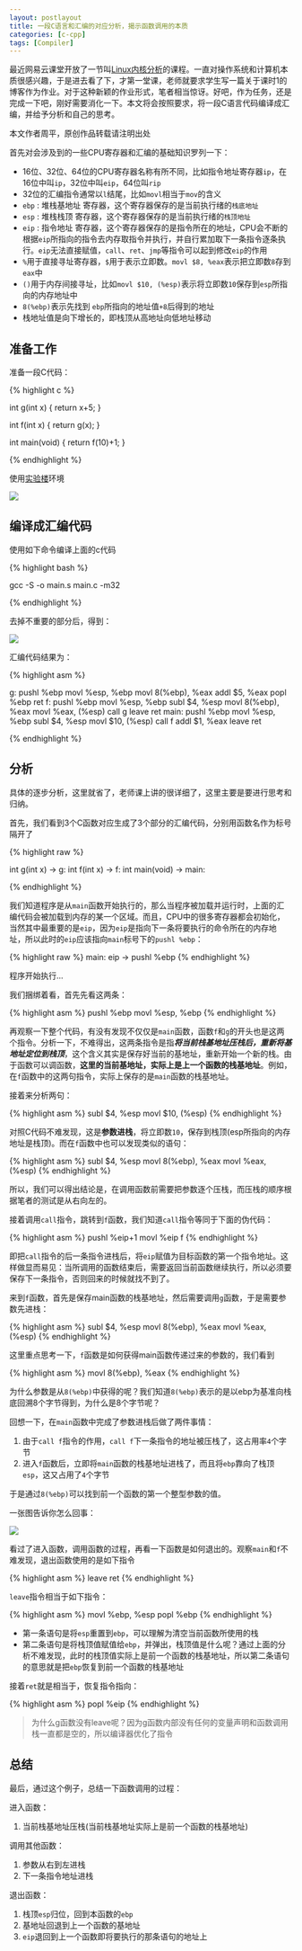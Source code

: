 ```yaml
---
layout: postlayout
title: 一段C语言和汇编的对应分析，揭示函数调用的本质
categories: [c-cpp]
tags: [Compiler]
---
```


最近网易云课堂开放了一节叫[Linux内核分析](http://mooc.study.163.com/course/USTC-1000029000#/info)的课程。一直对操作系统和计算机本质很感兴趣，于是进去看了下，才第一堂课，老师就要求学生写一篇关于课时1的博客作为作业。对于这种新颖的作业形式，笔者相当惊讶。好吧，作为任务，还是完成一下吧，刚好需要消化一下。本文将会按照要求，将一段C语言代码编译成汇编，并给予分析和自己的思考。

本文作者周平，原创作品转载请注明出处

首先对会涉及到的一些CPU寄存器和汇编的基础知识罗列一下：

- 16位、32位、64位的CPU寄存器名称有所不同，比如指令地址寄存器`ip`，在16位中叫`ip`，32位中叫`eip`，64位叫`rip`
- 32位的汇编指令通常以`l`结尾，比如`movl`相当于`mov`的含义
- `ebp` : 堆栈基地址 寄存器，这个寄存器保存的是当前执行绪的`栈底地址`
- `esp` : 堆栈栈顶 寄存器，这个寄存器保存的是当前执行绪的`栈顶地址`
- `eip` : 指令地址 寄存器，这个寄存器保存的是指令所在的地址，CPU会不断的根据`eip`所指向的指令去内存取指令并执行，并自行累加取下一条指令逐条执行。`eip`无法直接赋值，`call`、`ret`、`jmp`等指令可以起到修改`eip`的作用
- `%`用于直接寻址寄存器，`$`用于表示立即数。`movl $8, %eax`表示把立即数`8`存到`eax`中
- `()`用于内存间接寻址，比如`movl $10, (%esp)`表示将立即数`10`保存到`esp`所指向的内存地址中
- `8(%ebp)`表示先找到 `ebp`所指向的地址值`+8`后得到的地址
- 栈地址值是向下增长的，即栈顶从高地址向低地址移动

## 准备工作

准备一段C代码：

{% highlight c %}

int g(int x)
{
    return x+5;
}

int f(int x)
{
    return g(x);
}

int main(void)
{
    return f(10)+1;
}

{% endhighlight %}

使用[实验楼](http://www.shiyanlou.com/courses/195)环境

![](http://simplecloud.qiniudn.com/8f46aade4074847faf543a5848816ef3)


## 编译成汇编代码

使用如下命令编译上面的c代码

{% highlight bash %}

gcc -S -o main.s main.c -m32

{% endhighlight %}

去掉不重要的部分后，得到：

![](http://simplecloud.qiniudn.com/f2d2dfb5a1528d13a816ad17f7213ea4)

汇编代码结果为：

{% highlight asm %}

g:
	pushl	%ebp
	movl	%esp, %ebp
	movl	8(%ebp), %eax
	addl	$5, %eax
	popl	%ebp
	ret
f:
	pushl	%ebp
	movl	%esp, %ebp
	subl	$4, %esp
	movl	8(%ebp), %eax
	movl	%eax, (%esp)
	call	g
	leave
	ret
main:
	pushl	%ebp
	movl	%esp, %ebp
	subl	$4, %esp
	movl	$10, (%esp)
	call	f
	addl	$1, %eax
	leave
	ret

{% endhighlight %}

## 分析

具体的逐步分析，这里就省了，老师课上讲的很详细了，这里主要是要进行思考和归纳。

首先，我们看到3个C函数对应生成了3个部分的汇编代码，分别用函数名作为标号隔开了

{% highlight raw %}

int g(int x) -> g:
int f(int x) -> f:
int main(void) -> main:

{% endhighlight %}

我们知道程序是从`main`函数开始执行的，那么当程序被加载并运行时，上面的汇编代码会被加载到内存的某一个区域。而且，CPU中的很多寄存器都会初始化，当然其中最重要的是`eip`，因为`eip`是指向下一条将要执行的命令所在的内存地址，所以此时的`eip`应该指向`main`标号下的`pushl %ebp`：

{% highlight raw %}
main:
eip ->  pushl %ebp
{% endhighlight %}


程序开始执行...

我们捆绑着看，首先先看这两条：

{% highlight asm %}
pushl	%ebp
movl	%esp, %ebp
{% endhighlight %}


再观察一下整个代码，有没有发现不仅仅是`main`函数，函数`f`和`g`的开头也是这两个指令。分析一下，不难得出，这两条指令是指***将当前栈基地址压栈后，重新将基地址定位到栈顶***，这个含义其实是保存好当前的基地址，重新开始一个新的栈。由于函数可以调函数，**这里的当前基地址，实际上是上一个函数的栈基地址**。例如，在`f`函数中的这两句指令，实际上保存的是`main`函数的栈基地址。

接着来分析两句：

{% highlight asm %}
subl	$4, %esp
movl	$10, (%esp)
{% endhighlight %}


对照C代码不难发现，这是**参数进栈**，将立即数`10`，保存到栈顶(esp所指向的内存地址是栈顶)。而在`f`函数中也可以发现类似的语句：

{% highlight asm %}
subl	$4, %esp
movl	8(%ebp), %eax
movl	%eax, (%esp)
{% endhighlight %}

所以，我们可以得出结论是，在调用函数前需要把参数逐个压栈，而压栈的顺序根据笔者的测试是从右向左的。

接着调用`call`指令，跳转到`f`函数，我们知道`call`指令等同于下面的伪代码：

{% highlight asm %}
pushl %eip+1
movl %eip f
{% endhighlight %}

即把`call`指令的后一条指令进栈后，将`eip`赋值为目标函数的第一个指令地址。这样做显而易见：当所调用的函数结束后，需要返回当前函数继续执行，所以必须要保存下一条指令，否则回来的时候就找不到了。

来到`f`函数，首先是保存main函数的栈基地址，然后需要调用`g`函数，于是需要参数先进栈：

{% highlight asm %}
subl	$4, %esp
movl	8(%ebp), %eax
movl	%eax, (%esp)
{% endhighlight %}

这里重点思考一下，`f`函数是如何获得main函数传递过来的参数的，我们看到

{% highlight asm %}
movl	8(%ebp), %eax
{% endhighlight %}

为什么参数是从`8(%ebp)`中获得的呢？我们知道`8(%ebp)`表示的是以ebp为基准向栈底回溯8个字节得到，为什么是8个字节呢？

回想一下，在`main`函数中完成了参数进栈后做了两件事情：

1. 由于`call f`指令的作用，`call f`下一条指令的地址被压栈了，这占用率`4`个字节
2. 进入`f`函数后，立即将`main`函数的栈基地址进栈了，而且将`ebp`靠向了栈顶`esp`，这又占用了`4`个字节

于是通过`8(%ebp)`可以找到前一个函数的第一个整型参数的值。

一张图告诉你怎么回事：

![](http://pchou.qiniudn.com/c-and-asm-01.png)

看过了进入函数，调用函数的过程，再看一下函数是如何退出的。观察`main`和`f`不难发现，退出函数使用的是如下指令

{% highlight asm %}
leave
ret
{% endhighlight %}

`leave`指令相当于如下指令：

{% highlight asm %}
movl	%ebp, %esp
popl	%ebp
{% endhighlight %}

- 第一条语句是将`esp`重置到`ebp`，可以理解为清空当前函数所使用的栈
- 第二条语句是将栈顶值赋值给`ebp`，并弹出，栈顶值是什么呢？通过上面的分析不难发现，此时的栈顶值实际上是前一个函数的栈基地址，所以第二条语句的意思就是把`ebp`恢复到前一个函数的栈基地址

接着`ret`就是相当于，恢复指令指向：

{% highlight asm %}
popl %eip
{% endhighlight %}

> 为什么g函数没有leave呢？因为g函数内部没有任何的变量声明和函数调用栈一直都是空的，所以编译器优化了指令


## 总结

最后，通过这个例子，总结一下函数调用的过程：

进入函数：

1. 当前栈基地址压栈(当前栈基地址实际上是前一个函数的栈基地址)

调用其他函数：

1. 参数从右到左进栈
2. 下一条指令地址进栈

退出函数：

1. 栈顶`esp`归位，回到本函数的`ebp`
2. 基地址回退到上一个函数的基地址
3. `eip`退回到上一个函数即将要执行的那条语句的地址上